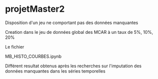 # projetMaster2
Disposition d'un jeu ne comportant pas des données manquantes 

Creation dans le jeu de données global des MCAR à un taux de 5%, 10%, 20%

Le fichier

 MB_HISTO_COURBES.ipynb

Différent resultat obtenus après les recherches sur l'imputation des données manquantes dans les séries temporelles
